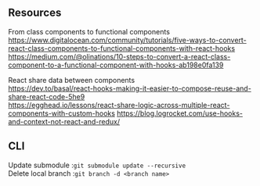 ## Resources
From class components to functional components  
https://www.digitalocean.com/community/tutorials/five-ways-to-convert-react-class-components-to-functional-components-with-react-hooks  
https://medium.com/@olinations/10-steps-to-convert-a-react-class-component-to-a-functional-component-with-hooks-ab198e0fa139

React share data between components     
https://dev.to/basal/react-hooks-making-it-easier-to-compose-reuse-and-share-react-code-5he9    
https://egghead.io/lessons/react-share-logic-across-multiple-react-components-with-custom-hooks
https://blog.logrocket.com/use-hooks-and-context-not-react-and-redux/
## CLI
 Update submodule :```git submodule update --recursive```   
 Delete local branch :```git branch -d <branch name>```